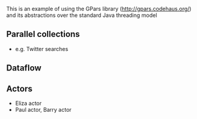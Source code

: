 This is an example of using the GPars library (http://gpars.codehaus.org/) and its abstractions over the standard Java threading model

## Parallel collections
* e.g. Twitter searches

## Dataflow

## Actors
* Eliza actor
* Paul actor, Barry actor
